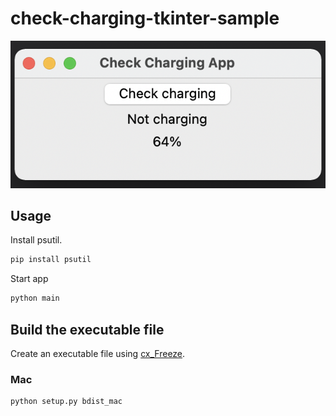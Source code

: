 # check-charging-tkinter-sample

![Demo](./images/demo.png)

## Usage
Install psutil.

```sh
pip install psutil
```

Start app

```sh
python main
```

## Build the executable file
Create an executable file using [cx_Freeze](https://github.com/marcelotduarte/cx_Freeze).

### Mac

```sh
python setup.py bdist_mac
```